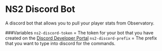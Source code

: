 # NS2 Discord Bot
A discord bot that allows you to pull your player stats from Observatory.

###Variables
`ns2-discord-token` = The token for your bot that you have created on the [Discord Developer Portal](https://discord.com/developers/applications/)
`ns2-discord-prefix` = The prefix that you want to type into discord for the commands.
